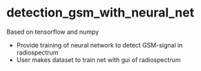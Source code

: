 # detection_gsm_with_neural_net
Based on tensorflow and numpy

- Provide training of neural network to detect GSM-signal in radiospectrum
- User makes dataset to train net with gui of radiospectrum
